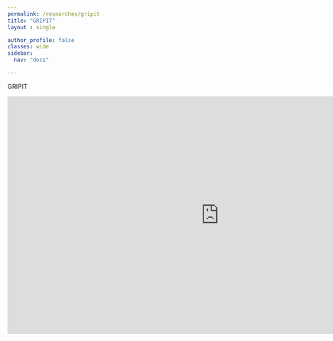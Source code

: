 ```yaml
---
permalink: /researches/gripit
title: "GRIPIT"
layout : single

author_profile: false
classes: wide
sidebar:
  nav: "docs"

---
```

GRIPIT


<iframe width="950" height="534" src="https://www.youtube.com/embed/9meejoST5XM" title="YouTube video player" frameborder="0" allow="accelerometer; autoplay; clipboard-write; encrypted-media; gyroscope; picture-in-picture" allowfullscreen></iframe>